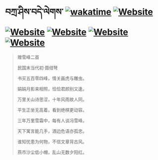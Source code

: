 # བཀྲ་ཤིས་བདེ་ལེགས་	[![wakatime](https://wakatime.com/badge/user/5043ee4a-e361-4607-9d47-d557f2005d05.svg)](https://wakatime.com/@5043ee4a-e361-4607-9d47-d557f2005d05)	[![Website](https://img.shields.io/website?label=&up_color=orange&up_message=Tianchi&url=https%3A%2F%2Fshields.io)](https://tianchi.aliyun.com/home/science/scienceDetail?userId=1095279182618)	[![Website](https://img.shields.io/website?label=&up_color=green&up_message=Yuque&url=https%3A%2F%2Fshields.io)](https://www.yuque.com/ivanaxu)	[![Website](https://img.shields.io/website?label=&up_color=yellow&up_message=Leetcode&url=https%3A%2F%2Fshields.io)](https://leetcode.cn/u/ivanaxu)	[![Website](https://img.shields.io/website?label=&up_color=violet&up_message=AIstudio&url=https%3A%2F%2Fshields.io)](https://aistudio.baidu.com/aistudio/personalcenter/thirdview/979775)	[![Website](https://img.shields.io/website?label=&up_color=red&up_message=Gitee&url=https%3A%2F%2Fshields.io)](https://gitee.com/IvanaXu)
> 赠雪峰二首
>
> 民国末当代初·聂绀弩
>
> 书买五百零四峰，情关画虎与雕虫。
> 
> 娟娟月影来相照，恰恰君颜别又逢。
> 
> 万里关山诗思涩，十年风雨故人同。
> 
> 平生正坐无高着，看到绝棋更动容。
> 
> 三年万里雪霜中，每有人谈冯雪峰。
> 
> 天下寓言能几手，酒边危语亦孤忠。
> 
> 谁知忧患为何物，不信文章背古风。
> 
> 燕市沙尘低小帽，乱山无数夕阳红。
